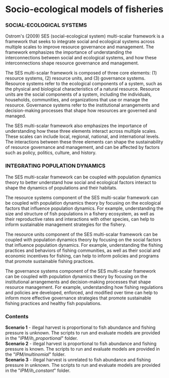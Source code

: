 # Socio-ecological models of fisheries

### SOCIAL-ECOLOGICAL SYSTEMS
Ostrom's (2009) SES (social-ecological system) multi-scalar framework is a framework that seeks to integrate social and ecological systems across multiple scales to improve resource governance and management. The framework emphasizes the importance of understanding the interconnections between social and ecological systems, and how these interconnections shape resource governance and management.

The SES multi-scalar framework is composed of three core elements: (1) resource systems, (2) resource units, and (3) governance systems. Resource systems refer to the ecological components of a system, such as the physical and biological characteristics of a natural resource. Resource units are the social components of a system, including the individuals, households, communities, and organizations that use or manage the resource. Governance systems refer to the institutional arrangements and decision-making processes that shape how resources are governed and managed.

The SES multi-scalar framework also emphasizes the importance of understanding how these three elements interact across multiple scales. These scales can include local, regional, national, and international levels. The interactions between these three elements can shape the sustainability of resource governance and management, and can be affected by factors such as policy, politics, culture, and history.

### INTEGRATING POPULATION DYNAMICS
The SES multi-scalar framework can be coupled with population dynamics theory to better understand how social and ecological factors interact to shape the dynamics of populations and their habitats.

The resource systems component of the SES multi-scalar framework can be coupled with population dynamics theory by focusing on the ecological factors that influence population dynamics. For example, understanding the size and structure of fish populations in a fishery ecosystem, as well as their reproductive rates and interactions with other species, can help to inform sustainable management strategies for the fishery.

The resource units component of the SES multi-scalar framework can be coupled with population dynamics theory by focusing on the social factors that influence population dynamics. For example, understanding the fishing practices and behaviors of fishing communities, as well as their social and economic incentives for fishing, can help to inform policies and programs that promote sustainable fishing practices.

The governance systems component of the SES multi-scalar framework can be coupled with population dynamics theory by focusing on the institutional arrangements and decision-making processes that shape resource management. For example, understanding how fishing regulations and policies are developed, enforced, and modified over time can help to inform more effective governance strategies that promote sustainable fishing practices and healthy fish populations.


### Contents
**Scenario 1** - illegal harvest is proportional to fish abundance and fishing pressure is unknown. The scripts to run and evaluate models are provided in the "_IPM/ih_proportional_" folder.\
**Scenario 2** - illegal harvest is proportional to fish abundance and fishing pressure is known. The scripts to run and evaluate models are provided in the "_IPM/multinomial_" folder.\
**Scenario 3** - illegal harvest is unrelated to fish abundance and fishing pressure in unknown. The scripts to run and evaluate models are provided in the "_IPM/ih_constant_" folder.
